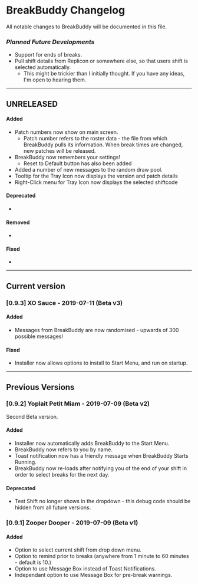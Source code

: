 # BreakBuddy Changelog
All notable changes to BreakBuddy will be documented in this file.

### *Planned Future Developments*
* Support for ends of breaks.
* Pull shift details from Replicon or somewhere else, so that users shift is selected automatically.
  * This might be trickier than I initially thought. If you have any ideas, I'm open to hearing them.


----------------------------------------
## UNRELEASED
#### Added
- Patch numbers now show on main screen.
  - Patch number refers to the roster data - the file from which BreakBuddy pulls its information. When break times are changed, new patches will be released.
- BreakBuddy now remembers your settings!
  - Reset to Default button has also been added
- Added a number of new messages to the random draw pool.
- Tooltip for the Tray Icon now displays the version and patch details
- Right-Click menu for Tray Icon now displays the selected shiftcode
#### Deprecated
-
#### Removed
-
#### Fixed
- 
----------------------------------------
## Current version
### [0.9.3] XO Sauce - 2019-07-11 (Beta v3)
#### Added
- Messages from BreakBuddy are now randomised - upwards of 300 possible messages!
#### Fixed
- Installer now allows options to install to Start Menu, and run on startup.

----------------------------------------
## Previous Versions
### [0.9.2] Yoplait Petit Miam - 2019-07-09 (Beta v2)
Second Beta version.
#### Added 
- Installer now automatically adds BreakBuddy to the Start Menu.
- BreakBuddy now refers to you by name.
- Toast notification now has a friendly message when BreakBuddy Starts Running.
- BreakBuddy now re-loads after notifying you of the end of your shift in order to select breaks for the next day.
#### Deprecated
- Test Shift no longer shows in the dropdown - this debug code should be hidden from all future versions.

### [0.9.1] Zooper Dooper - 2019-07-09 (Beta v1)
#### Added
- Option to select current shift from drop down menu.
- Option to remind prior to breaks (anywhere from 1 minute to 60 minutes - default is 10.)
- Option to use Message Box instead of Toast Notifications.
- Independant option to use Message Box for pre-break warnings.
